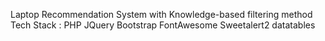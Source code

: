 Laptop Recommendation System with Knowledge-based filtering method
Tech Stack :
PHP
JQuery
Bootstrap
FontAwesome
Sweetalert2
datatables
